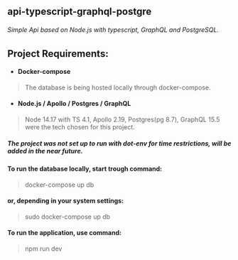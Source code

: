 ## api-typescript-graphql-postgre
######    Simple Api based on Node.js with typescript, GraphQL and PostgreSQL.


## Project Requirements:

- #### Docker-compose
> The database is being hosted locally through docker-compose.
- #### Node.js / Apollo / Postgres / GraphQL
> Node 14.17 with TS 4.1, Apollo 2.19, Postgres(pg 8.7), GraphQL 15.5 were the tech chosen for this project.



##### The project was not set up to run with dot-env for time restrictions, will be added in the near future.



#### To run the database locally, start trough command:
>docker-compose up db
#### or, depending in your system settings:
>sudo docker-compose up db

#### To run the application, use command:
>npm run dev